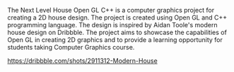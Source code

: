 The Next Level House Open GL C++ is a computer graphics project for creating a 2D house design. The project is created using Open GL and C++ programming language. The design is inspired by Aidan Toole's modern house design on Dribbble. The project aims to showcase the capabilities of Open GL in creating 2D graphics and to provide a learning opportunity for students taking Computer Graphics course.

https://dribbble.com/shots/2911312-Modern-House
